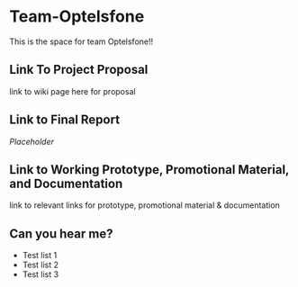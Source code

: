 # Team-Optelsfone
This is the space for team Optelsfone!!

<h2>Link To Project Proposal</h2>
link to wiki page here for proposal

<h2>Link to Final Report</h2>
<em>Placeholder</em>

<h2>Link to Working Prototype, Promotional Material, and Documentation</h2>
link to relevant links for prototype, promotional material & documentation

<h2>Can you hear me?</h2>
<ul>
  <li>Test list 1</li>
  <li>Test list 2</li>
  <li>Test list 3</li>
</ul>
